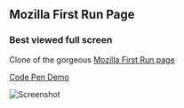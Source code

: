 ## Mozilla First Run Page
### Best viewed full screen

Clone of the gorgeous [Mozilla First Run page](https://www.mozilla.org/en-US/firefox/54.0/firstrun/)


[Code Pen Demo](https://codepen.io/GavinMichael/full/bRBWEv/)

![Screenshot](http://i.imgur.com/LjuYNMy.png)
